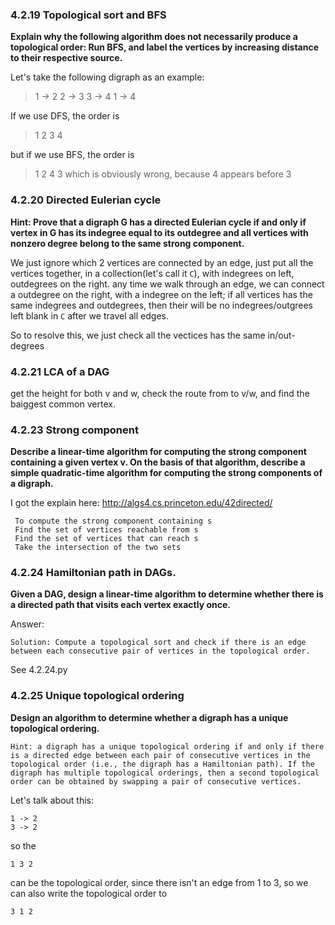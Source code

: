 ### 4.2.19 Topological sort and BFS

__Explain why the following algorithm does not necessarily produce a topological order: Run BFS, and label the vertices by increasing distance to their respective source.__

Let's take the following digraph as an example:

> 1 -> 2
> 2 -> 3
> 3 -> 4
> 1 -> 4


If we use DFS, the order is

> 1 2 3 4

but if we use BFS, the order is

> 1 2 4 3
 which is obviously wrong, because 4 appears before 3

### 4.2.20 Directed Eulerian cycle

__Hint: Prove that a digraph G has a directed Eulerian cycle if and only if vertex in G has its indegree equal to its outdegree and all vertices with nonzero degree belong to the same strong component.__

We just ignore which 2 vertices are connected by an edge, just put all the vertices together, in a collection(let's call it ``C``), with indegrees on left, outdegrees on the right. any time we walk through an edge, we can connect a outdegree on the right, with a indegree on the left; if all vertices has the same indegrees and outdegrees, then their will be no indegrees/outgrees left blank in ``C`` after we travel all edges.

So to resolve this, we just check all the vectices has the same in/out-degrees


### 4.2.21 LCA of a DAG

get the height for both v and w, check the route from to v/w, and find the baiggest common vertex.


### 4.2.23 Strong component

__Describe a linear-time algorithm for computing the strong component containing a given vertex v. On the basis of that algorithm, describe a simple quadratic-time algorithm for computing the strong components of a digraph.__

I got the explain here:  http://algs4.cs.princeton.edu/42directed/

```
 To compute the strong component containing s
 Find the set of vertices reachable from s
 Find the set of vertices that can reach s
 Take the intersection of the two sets
```

### 4.2.24 Hamiltonian path in DAGs.

__Given a DAG, design a linear-time algorithm to determine whether there is a directed path that visits each vertex exactly once.__

Answer:

```
Solution: Compute a topological sort and check if there is an edge between each consecutive pair of vertices in the topological order.
```

See 4.2.24.py

### 4.2.25 Unique topological ordering

__Design an algorithm to determine whether a digraph has a unique topological ordering.__


```
Hint: a digraph has a unique topological ordering if and only if there is a directed edge between each pair of consecutive vertices in the topological order (i.e., the digraph has a Hamiltonian path). If the digraph has multiple topological orderings, then a second topological order can be obtained by swapping a pair of consecutive vertices.
```

Let's talk about this:

```
1 -> 2
3 -> 2
```
so the
```
1 3 2
```

can be the topological order, since there isn't an edge from 1 to 3, so we can also write the topological order to

```
3 1 2
```
